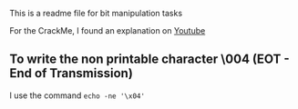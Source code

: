 This is a readme file for bit manipulation tasks

For the CrackMe, I found an explanation on [Youtube](https://www.youtube.com/watch?v=xvkiaJkQKYg&ab_channel=BoezGraphics-%E1%89%A6%E1%8A%A4%E1%8B%9D%E1%8C%8D%E1%88%AB%E1%8D%8A%E1%8A%AD%E1%88%B5)

## To write the non printable character \004 (EOT - End of Transmission)
I use the command `echo -ne '\x04'`
